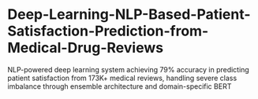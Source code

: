 # Deep-Learning-NLP-Based-Patient-Satisfaction-Prediction-from-Medical-Drug-Reviews
NLP-powered deep learning system achieving 79% accuracy in predicting patient satisfaction from 173K+ medical reviews, handling severe class imbalance through ensemble architecture and domain-specific BERT
